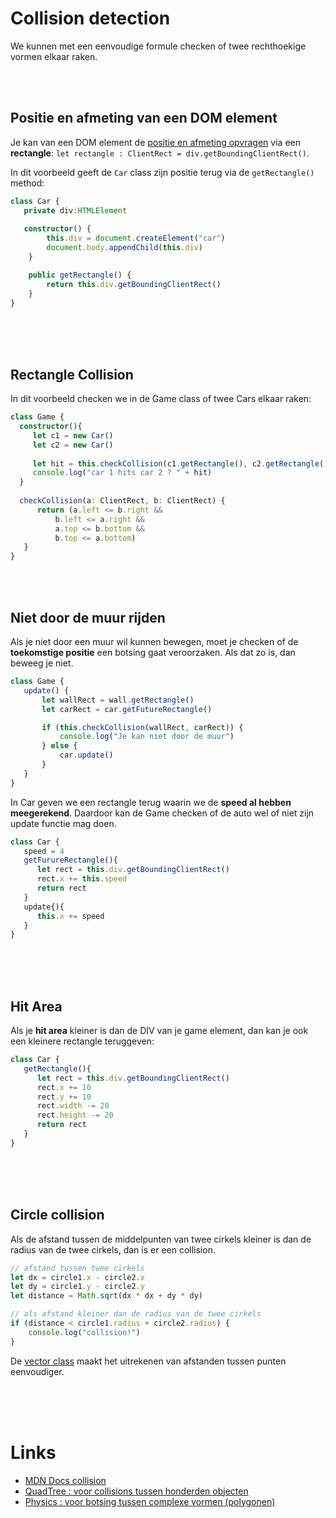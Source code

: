 # Collision detection

We kunnen met een eenvoudige formule checken of twee rechthoekige vormen elkaar raken.

<br>
<br>

## Positie en afmeting van een DOM element

Je kan van een DOM element de [positie en afmeting opvragen](https://developer.mozilla.org/en/docs/Web/API/Element/getBoundingClientRect) via een **rectangle**: `let rectangle : ClientRect = div.getBoundingClientRect()`. 

In dit voorbeeld geeft de `Car` class zijn positie terug via de `getRectangle()` method:

```typescript
class Car {
   private div:HTMLElement
   
   constructor() {
        this.div = document.createElement("car")
        document.body.appendChild(this.div)
    }

    public getRectangle() {
        return this.div.getBoundingClientRect()
    }
}
```

<Br>
<br>
<br>

## Rectangle Collision

In dit voorbeeld checken we in de Game class of twee Cars elkaar raken:

```typescript
class Game {
  constructor(){
     let c1 = new Car()
     let c2 = new Car()
     
     let hit = this.checkCollision(c1.getRectangle(), c2.getRectangle())
     console.log("car 1 hits car 2 ? " + hit)
  }
  
  checkCollision(a: ClientRect, b: ClientRect) {
      return (a.left <= b.right &&
          b.left <= a.right &&
          a.top <= b.bottom &&
          b.top <= a.bottom)
   }
}
```
<br>
<br>

## Niet door de muur rijden

Als je niet door een muur wil kunnen bewegen, moet je checken of de **toekomstige positie** een botsing gaat veroorzaken. Als dat zo is, dan beweeg je niet.

```typescript
class Game {
   update() {
       let wallRect = wall.getRectangle()
       let carRect = car.getFutureRectangle()

       if (this.checkCollision(wallRect, carRect)) {
           console.log("Je kan niet door de muur")
       } else {
           car.update()
       }
   }
}
```

In Car geven we een rectangle terug waarin we de **speed al hebben meegerekend**. Daardoor kan de Game checken of de auto wel of niet zijn update functie mag doen.
```typescript
class Car {
   speed = 4
   getFurureRectangle(){
      let rect = this.div.getBoundingClientRect()
      rect.x += this.speed
      return rect
   }
   update{){
      this.x += speed
   }
}
```
<br>
<br>
<br>

## Hit Area 

Als je **hit area** kleiner is dan de DIV van je game element, dan kan je ook een kleinere rectangle teruggeven:
```typescript
class Car {
   getRectangle(){
      let rect = this.div.getBoundingClientRect()
      rect.x += 10
      rect.y += 10
      rect.width -= 20
      rect.height -= 20
      return rect
   }
}
```

<br>
<br>
<br>

## Circle collision

Als de afstand tussen de middelpunten van twee cirkels kleiner is dan de radius van de twee cirkels, dan is er een collision.

```typescript
// afstand tussen twee cirkels
let dx = circle1.x - circle2.x
let dy = circle1.y - circle2.y
let distance = Math.sqrt(dx * dx + dy * dy)

// als afstand kleiner dan de radius van de twee cirkels
if (distance < circle1.radius + circle2.radius) {
    console.log("collision!")
}
```
De [vector class](vector.md) maakt het uitrekenen van afstanden tussen punten eenvoudiger.

<br>
<br>
<br>



# Links

- [MDN Docs collision](https://developer.mozilla.org/en-US/docs/Games/Techniques/2D_collision_detection)
- [QuadTree : voor collisions tussen honderden objecten](https://github.com/timohausmann/quadtree-js)
- [Physics : voor botsing tussen complexe vormen (polygonen)](snippets/matter.md)

